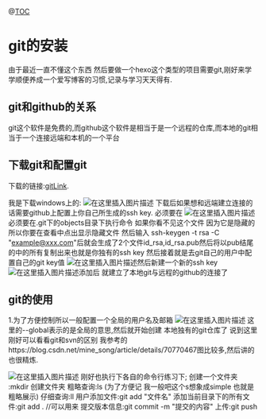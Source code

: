 ﻿@[TOC](这里写自定义目录标题)

# git的安装
由于最近一直不懂这个东西 然后要做一个hexo这个类型的项目需要git,刚好来学学顺便养成一个爱写博客的习惯,记录与学习天天得有.

## git和github的关系
git这个软件是免费的,而github这个软件是相当于是一个远程的仓库,而本地的git相当于一个连接远端和本机的一个平台


## 下载git和配置git
下载的链接:[gitLink](https://git-scm.com/downloads).

我是下载windows上的:
![在这里插入图片描述](https://img-blog.csdnimg.cn/20181228204445771.png?x-oss-process=image/watermark,type_ZmFuZ3poZW5naGVpdGk,shadow_10,text_aHR0cHM6Ly9ibG9nLmNzZG4ubmV0L3FxXzM5OTEyNTEx,size_16,color_FFFFFF,t_70)
下载后如果想和远端建立连接的话需要github上配置上你自己所生成的ssh key.
必须要在
![在这里插入图片描述](https://img-blog.csdnimg.cn/20181228210027201.png)必须要在.git下的objects目录下执行命令  如果你看不见这个文件 因为它是隐藏的 所以你要在查看中点出显示隐藏文件
然后输入
ssh-keygen -t rsa -C "example@xxx.com"后就会生成了2个文件id_rsa,id_rsa.pub然后将以pub结尾的中的所有复制出来也就是你独有的ssh key 然后接着就是去git自己的用户中配置自己的git key值
![在这里插入图片描述](https://img-blog.csdnimg.cn/2018122821070671.png?x-oss-process=image/watermark,type_ZmFuZ3poZW5naGVpdGk,shadow_10,text_aHR0cHM6Ly9ibG9nLmNzZG4ubmV0L3FxXzM5OTEyNTEx,size_16,color_FFFFFF,t_70)然后新建一个新的ssh key
![在这里插入图片描述](https://img-blog.csdnimg.cn/20181228210905134.png?x-oss-process=image/watermark,type_ZmFuZ3poZW5naGVpdGk,shadow_10,text_aHR0cHM6Ly9ibG9nLmNzZG4ubmV0L3FxXzM5OTEyNTEx,size_16,color_FFFFFF,t_70)添加后 就建立了本地git与远程的github的连接了

## git的使用

1.为了方便控制所以一般配置一个全局的用户名及邮箱
![在这里插入图片描述](https://img-blog.csdnimg.cn/20181228211820902.png)
这里的--global表示的是全局的意思,然后就开始创建 本地独有的git仓库了
说到这里刚好可以看看git和svn的区别 我参考的https://blog.csdn.net/mine_song/article/details/70770467图比较多,然后讲的也很精炼.

![在这里插入图片描述](https://img-blog.csdnimg.cn/20181228212806589.png?x-oss-process=image/watermark,type_ZmFuZ3poZW5naGVpdGk,shadow_10,text_aHR0cHM6Ly9ibG9nLmNzZG4ubmV0L3FxXzM5OTEyNTEx,size_16,color_FFFFFF,t_70)
刚好也执行下各自的命令行练习下;
创建一个文件夹 :mkdir 创建文件夹
粗略查询:ls (为了方便记 我一般吧这个s想象成simple 也就是粗略展示)
仔细查询:ll
用户添加文件:git add "文件名" 
添加当前目录下的所有文件:git add . //可以用来
提交版本信息:git commit -m "提交的内容" 
上传:git push

